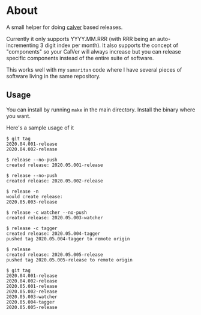 # About

A small helper for doing [calver](https://calver.org/) based releases.

Currently it only supports YYYY.MM.RRR (with RRR being an
auto-incrementing 3 digit index per month). It also supports the concept
of "components" so your CalVer will always increase but you can release
specific components instead of the entire suite of software.

This works well with my `samaritan` code where I have several pieces of
software living in the same repository.

## Usage

You can install by running `make` in the main directory. Install the
binary where you want.

Here's a sample usage of it

```
$ git tag
2020.04.001-release
2020.04.002-release

$ release --no-push
created release: 2020.05.001-release

$ release --no-push
created release: 2020.05.002-release

$ release -n
would create release:
2020.05.003-release

$ release -c watcher --no-push
created release: 2020.05.003-watcher

$ release -c tagger
created release: 2020.05.004-tagger
pushed tag 2020.05.004-tagger to remote origin

$ release
created release: 2020.05.005-release
pushed tag 2020.05.005-release to remote origin

$ git tag
2020.04.001-release
2020.04.002-release
2020.05.001-release
2020.05.002-release
2020.05.003-watcher
2020.05.004-tagger
2020.05.005-release
```
